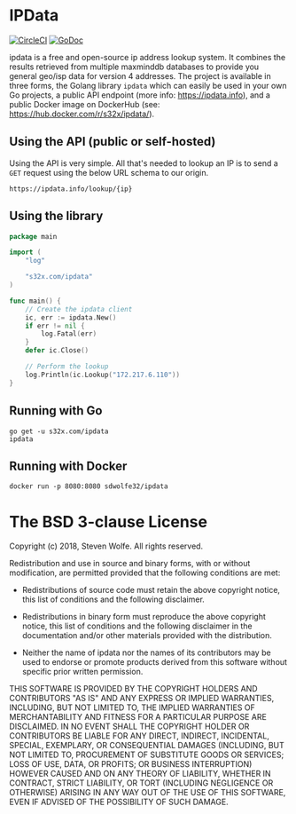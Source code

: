 # IPData

[![CircleCI](https://circleci.com/gh/s32x/ipdata.svg?style=svg)](https://circleci.com/gh/s32x/ipdata)
[![GoDoc](https://godoc.org/github.com/s32x/ipdata/ipdata?status.svg)](https://godoc.org/github.com/s32x/ipdata/ipdata)

ipdata is a free and open-source ip address lookup system. It combines the results retrieved from multiple maxminddb databases to provide you general geo/isp data for version 4 addresses. The project is available in three forms, the Golang library `ipdata` which can easily be used in your own Go projects, a public API endpoint (more info: https://ipdata.info), and a public Docker image on DockerHub (see: https://hub.docker.com/r/s32x/ipdata/).

## Using the API (public or self-hosted)

Using the API is very simple. All that's needed to lookup an IP is to send a `GET` request using the below URL schema to our origin.
```
https://ipdata.info/lookup/{ip}
```

## Using the library

```go
package main

import (
    "log"

    "s32x.com/ipdata"
)

func main() {
    // Create the ipdata client
    ic, err := ipdata.New()
    if err != nil {
        log.Fatal(err)
    }
    defer ic.Close()

    // Perform the lookup
    log.Println(ic.Lookup("172.217.6.110"))
}
```

## Running with Go

```
go get -u s32x.com/ipdata
ipdata
```

## Running with Docker

```
docker run -p 8080:8080 sdwolfe32/ipdata
```

The BSD 3-clause License
========================

Copyright (c) 2018, Steven Wolfe. All rights reserved.

Redistribution and use in source and binary forms, with or without modification,
are permitted provided that the following conditions are met:

 - Redistributions of source code must retain the above copyright notice,
   this list of conditions and the following disclaimer.

 - Redistributions in binary form must reproduce the above copyright notice,
   this list of conditions and the following disclaimer in the documentation
   and/or other materials provided with the distribution.

 - Neither the name of ipdata nor the names of its contributors may
   be used to endorse or promote products derived from this software without
   specific prior written permission.

THIS SOFTWARE IS PROVIDED BY THE COPYRIGHT HOLDERS AND CONTRIBUTORS "AS IS" AND
ANY EXPRESS OR IMPLIED WARRANTIES, INCLUDING, BUT NOT LIMITED TO, THE IMPLIED
WARRANTIES OF MERCHANTABILITY AND FITNESS FOR A PARTICULAR PURPOSE ARE
DISCLAIMED. IN NO EVENT SHALL THE COPYRIGHT HOLDER OR CONTRIBUTORS BE LIABLE FOR
ANY DIRECT, INDIRECT, INCIDENTAL, SPECIAL, EXEMPLARY, OR CONSEQUENTIAL DAMAGES
(INCLUDING, BUT NOT LIMITED TO, PROCUREMENT OF SUBSTITUTE GOODS OR SERVICES;
LOSS OF USE, DATA, OR PROFITS; OR BUSINESS INTERRUPTION) HOWEVER CAUSED AND ON
ANY THEORY OF LIABILITY, WHETHER IN CONTRACT, STRICT LIABILITY, OR TORT
(INCLUDING NEGLIGENCE OR OTHERWISE) ARISING IN ANY WAY OUT OF THE USE OF THIS
SOFTWARE, EVEN IF ADVISED OF THE POSSIBILITY OF SUCH DAMAGE.